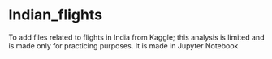 # Indian_flights
To add files related to flights in India from Kaggle; this analysis is limited and is made only for practicing purposes. It is made in Jupyter Notebook
